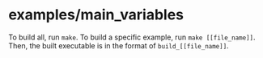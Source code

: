 # examples/main_variables

To build all, run `make`. To build a specific example, run `make [[file_name]]`. Then, the built executable is in the format of `build_[[file_name]]`.